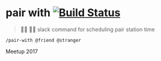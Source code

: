 # pair with [![Build Status](https://travis-ci.org/meetup/pair-with.svg?branch=master)](https://travis-ci.org/meetup/pair-with)

> 👩‍💻 👨‍💻  slack command for scheduling pair station time


```
/pair-with @friend @stranger
```

Meetup 2017